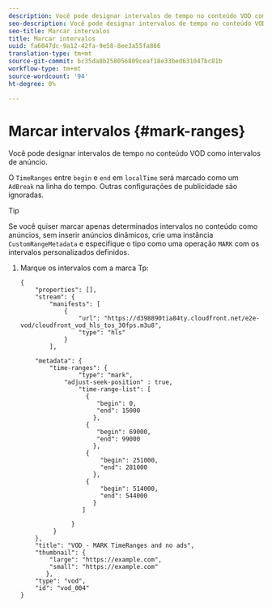 ```yaml
---
description: Você pode designar intervalos de tempo no conteúdo VOD como intervalos de anúncio.
seo-description: Você pode designar intervalos de tempo no conteúdo VOD como intervalos de anúncio.
seo-title: Marcar intervalos
title: Marcar intervalos
uuid: fa6047dc-9a12-42fa-9e58-8ee3a55fa866
translation-type: tm+mt
source-git-commit: bc35da8b258056809ceaf18e33bed631047bc81b
workflow-type: tm+mt
source-wordcount: '94'
ht-degree: 0%

---
```



# Marcar intervalos {#mark-ranges}

Você pode designar intervalos de tempo no conteúdo VOD como intervalos de anúncio.

O `TimeRanges` entre `begin` e `end` em `localTime` será marcado como um `AdBreak` na linha do tempo. Outras configurações de publicidade são ignoradas.

>[!TIP]
>
>Se você quiser marcar apenas determinados intervalos no conteúdo como anúncios, sem inserir anúncios dinâmicos, crie uma instância `CustomRangeMetadata` e especifique o tipo como uma operação `MARK` com os intervalos personalizados definidos.

1. Marque os intervalos com a marca Tp:

   ```
   {   
       "properties": [],
       "stream": {
           "manifests": [
               {
                   "url": "https://d398890tia84ty.cloudfront.net/e2e-vod/cloudfront_vod_hls_tos_30fps.m3u8",
                   "type": "hls"
               }
           ],
   
       "metadata": {
           "time-ranges": {
                   "type": "mark",
               "adjust-seek-position" : true,   
                   "time-range-list": [
                     {
                        "begin": 0,
                        "end": 15000
                       },
                     {
                        "begin": 69000,
                        "end": 99000
                       },
                     {
                         "begin": 251000,
                         "end": 281000
                       },
                     {
                         "begin": 514000,
                         "end": 544000
                       }
                    ]
   
                 }
            }           
       },   
       "title": "VOD - MARK TimeRanges and no ads",
       "thumbnail": {
           "large": "https://example.com",
           "small": "https://example.com"
          },
       "type": "vod",
       "id": "vod_004"
   }
   ```
